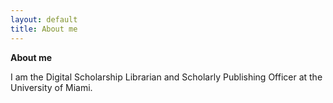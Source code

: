 ```yaml
---
layout: default
title: About me
---
```


**About me**

I am the Digital Scholarship Librarian and Scholarly Publishing Officer at the University of Miami.
